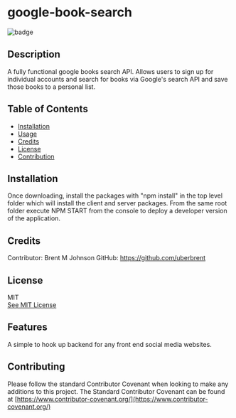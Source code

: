 # google-book-search

![badge](https://img.shields.io/badge/JavaScript-100%25-blue)

  ## Description
  A fully functional google books search API. Allows users to sign up for individual accounts and search for books
  via Google's search API and save those books to a personal list.

  ## Table of Contents

  * [Installation](#installation)
  * [Usage](#usage)
  * [Credits](#credits)
  * [License](#license)
  * [Contribution](#contributing)

  ## Installation
        
  Once downloading, install the packages with "npm install" in the top level folder which will install the client and server packages.
  From the same root folder execute NPM START from the console to deploy a developer version of the application.
  

  ## Credits
    
  Contributor: Brent M Johnson
  GitHub: https://github.com/uberbrent
      
  ## License
  MIT
  <br>
  [See MIT License](https://choosealicense.com/licenses/mit)

  ## Features
    
  A simple to hook up backend for any front end social media websites. 

  ## Contributing
  
  Please follow the standard Contributor Covenant when looking to make any additions to this project. The Standard Contributor Covenant can be found at [https://www.contributor-covenant.org/](https://www.contributor-covenant.org/)
    
